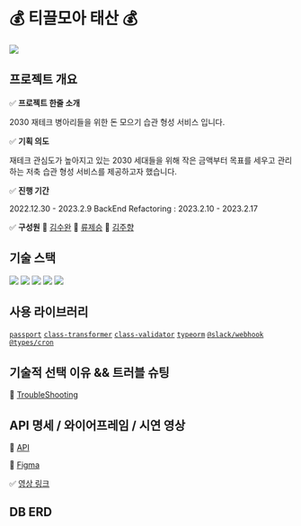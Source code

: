 # :moneybag: 티끌모아 태산 :moneybag:

<img src="https://user-images.githubusercontent.com/112388311/217845677-e83d12f7-7660-4493-a259-4db5356b1460.png">

## 프로젝트 개요

:white_check_mark: **프로젝트 한줄 소개**

2030 재테크 병아리들을 위한 돈 모으기 습관 형성 서비스 입니다.

:white_check_mark: **기획 의도**

재테크 관심도가 높아지고 있는 2030 세대들을 위해 작은 금액부터 목표를 세우고 관리하는 저축 습관 형성 서비스를 제공하고자 했습니다.

:white_check_mark: **진행 기간**

2022.12.30 - 2023.2.9 
BackEnd Refactoring : 2023.2.10 - 2023.2.17

:white_check_mark: **구성원** 
:runner: [김수완](https://github.com/Grimdal032)
:runner: [류제승](https://github.com/crystalyst)
:runner: [김주향](https://github.com/joohyang0612)

## 기술 스택

<div align="start">
  <img src="https://img.shields.io/badge/typescript-3178C6?style=for-the-badge&logo=typescript&logoColor=black">
  <img src="https://img.shields.io/badge/nestjs-E0234E?style=for-the-badge&logo=nestjs&logoColor=black">
  <img src="https://img.shields.io/badge/mysql-4479A1?style=for-the-badge&logo=mysql&logoColor=black">
  <img src="https://img.shields.io/badge/passport-34E27A?style=for-the-badge&logo=passport&logoColor=black">
  <img src="https://img.shields.io/badge/nginx-009639?style=for-the-badge&logo=nginx&logoColor=black">
  
</div>

## 사용 라이브러리

[`passport`](https://www.npmjs.com/package/passport)
[`class-transformer`](https://www.npmjs.com/package/class-transformer)
[`class-validator`](https://www.npmjs.com/package/class-validator)
[`typeorm`](https://www.npmjs.com/package/typeorm)
[`@slack/webhook`](https://www.npmjs.com/package/@slack/webhook)
[`@types/cron`](https://www.npmjs.com/package/@types/cron)

## 기술적 선택 이유 && 트러블 슈팅

:wrench: [TroubleShooting](https://www.notion.so/0c15396642cc4607991b275f8fe52c1a)

## API 명세 / 와이어프레임 / 시연 영상

:notebook: [API](https://www.notion.so/MVP-09346594381b498d94bbaf4f629193a9)

:art: [Figma](https://www.figma.com/file/XZx7V517CCYsc55go50xMZ/%ED%8B%B0%EB%81%8C%EB%AA%A8%EC%95%84%ED%83%9C%EC%82%B0?node-id=0%3A1&t=L9PpVmOEUqOAIzOP-0)

:white_check_mark: [영상 링크](https://youtu.be/m_Olv_2fK-s) 
## DB ERD
